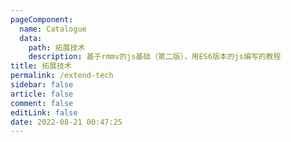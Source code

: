 ```yaml
---
pageComponent: 
  name: Catalogue
  data: 
    path: 拓展技术
    description: 基于rmmv的js基础（第二版），用ES6版本的js编写的教程
title: 拓展技术
permalink: /extend-tech
sidebar: false
article: false
comment: false
editLink: false
date: 2022-08-21 00:47:25
---
```


